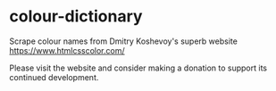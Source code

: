 # colour-dictionary

Scrape colour names from Dmitry Koshevoy's superb website https://www.htmlcsscolor.com/

Please visit the website and consider making a donation to support its continued development.
